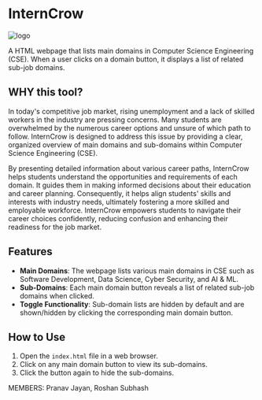 # InternCrow 

![logo](https://github.com/user-attachments/assets/40d130d4-08fa-4514-b9b8-84fca52459ea)



A HTML webpage that lists main domains in Computer Science Engineering (CSE). When a user clicks on a domain button, it displays a list of related sub-job domains.

## WHY this tool?

In today's competitive job market, rising unemployment and a lack of skilled workers in the industry are pressing concerns. Many students are overwhelmed by the numerous career options and unsure of which path to follow. InternCrow is designed to address this issue by providing a clear, organized overview of main domains and sub-domains within Computer Science Engineering (CSE).

By presenting detailed information about various career paths, InternCrow helps students understand the opportunities and requirements of each domain. It guides them in making informed decisions about their education and career planning. Consequently, it helps align students' skills and interests with industry needs, ultimately fostering a more skilled and employable workforce. InternCrow empowers students to navigate their career choices confidently, reducing confusion and enhancing their readiness for the job market.


## Features

- **Main Domains**: The webpage lists various main domains in CSE such as Software Development, Data Science, Cyber Security, and AI & ML.
- **Sub-Domains**: Each main domain button reveals a list of related sub-job domains when clicked.
- **Toggle Functionality**: Sub-domain lists are hidden by default and are shown/hidden by clicking the corresponding main domain button.

## How to Use

1. Open the `index.html` file in a web browser.
2. Click on any main domain button to view its sub-domains.
3. Click the button again to hide the sub-domains.


MEMBERS: Pranav Jayan, Roshan Subhash

